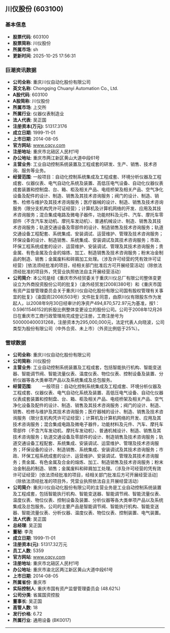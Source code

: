 ## 川仪股份 (603100)

### 基本信息

- **股票代码**: 603100
- **股票简称**: 川仪股份
- **所属市场**: sh
- **更新时间**: 2025-10-25 17:56:31

### 巨潮资讯数据

- **公司全称**: 重庆川仪自动化股份有限公司
- **英文名称**: Chongqing Chuanyi Automation Co., Ltd.
- **A股代码**: 603100
- **A股简称**: 川仪股份
- **所属市场**: 上交所
- **所属行业**: 仪器仪表制造业
- **法人代表**: 吴正国
- **注册资本(万元)**: 51317.3176
- **成立日期**: 1999-11-01
- **上市日期**: 2014-08-05
- **官方网站**: www.cqcy.com
- **注册地址**: 重庆市北碚区人民村1号
- **办公地址**: 重庆市两江新区黄山大道中段61号
- **主营业务**: 工业自动控制系统装置及工程成套的研发、生产、销售、技术咨询、服务等业务。
- **经营范围**: 一般项目：自动化控制系统集成及工程成套、环境分析仪器及工程成套、仪器仪表、电气自动化系统及装置、高低压电气设备、自动化仪器仪表成套装置和控制盘、台、箱、柜及相关产品、电缆桥架及相关产品、空气净化设备及配件的设计、制造、销售及其技术咨询服务；阀门的设计、制造、销售、检修与维护及其技术咨询服务；医疗器械的设计、制造、销售及技术咨询服务（限分支机构凭许可证经营）；计算机及计算机网络的开发、应用及其技术咨询服务；混合集成电路及微电子器件，功能材料及元件、汽车、摩托车零部件（不含汽车发动机、摩托车发动机）、普通机械设计、制造、销售及其技术咨询服务；轨道交通设备及零部件的设计、制造销售及技术咨询服务；轨道交通设备工程配套、系统集成、安装调试、运营维护、管理及技术咨询服务；环保设备的设计、制造销售、系统集成、安装调试及其技术咨询服务；市政、环保工程系统成套的设计、运营维护、安装调试、管理及其技术咨询服务；贵金属、有色金属及合金的熔炼、加工、制造销售及技术咨询服务；粉末冶金制品的制造、销售；金属废料和碎屑加工处理。（涉及许可经营的凭有效许可证经营）[依法须经批准的项目，经相关部门批准后方可开展经营活动]（除依法须经批准的项目外，凭营业执照依法自主开展经营活动）
- **公司简介**: 本公司是经《重庆市外经贸委关于重庆川仪总厂有限公司整体变更设立为外商投资股份公司的批复》（渝外经贸发[2008]380号）和《重庆市国有资产监督管理委员会关于重庆川仪自动化股份有限公司国有股权管理有关事宜的批复》（渝国资[2008]503号）文件批复同意，由原川仪有限股东作为发起人，以2008年9月30日经审计的净资产494,870,572.97元为基准，按1：0.59611546152的折股比例整体变更设立的股份公司。公司于2008年12月26日在重庆市工商行政管理局完成登记注册，工商注册号为500000400031268，注册资本为295,000,000元，法定代表人向晓波，公司类型为股份有限公司（中外合资、未上市）（外资比例低于25%）。

### 雪球数据

- **公司全称**: 重庆川仪自动化股份有限公司
- **公司简称**: 川仪股份
- **主营业务**: 工业自动控制系统装置及工程成套，包括智能执行机构、智能变送器、智能调节阀、智能流量仪表、温度仪表、物位仪表、控制设备及装置、分析仪器等各大类单项产品以及系统集成及总包服务。
- **经营范围**: 　　一般项目：自动化控制系统集成及工程成套、环境分析仪器及工程成套、仪器仪表、电气自动化系统及装置、高低压电气设备、自动化仪器仪表成套装置和控制盘、台、箱、柜及相关产品、电缆桥架及相关产品、空气净化设备及配件的设计、制造、销售及其技术咨询服务；阀门的设计、制造、销售、检修与维护及其技术咨询服务；医疗器械的设计、制造、销售及技术咨询服务（限分支机构凭许可证经营）；计算机及计算机网络的开发、应用及其技术咨询服务；混合集成电路及微电子器件，功能材料及元件、汽车、摩托车零部件（不含汽车发动机、摩托车发动机）、普通机械设计、制造、销售及其技术咨询服务；轨道交通设备及零部件的设计、制造销售及技术咨询服务；轨道交通设备工程配套、系统集成、安装调试、运营维护、管理及技术咨询服务；环保设备的设计、制造销售、系统集成、安装调试及其技术咨询服务；市政、环保工程系统成套的设计、运营维护、安装调试、管理及其技术咨询服务；贵金属、有色金属及合金的熔炼、加工、制造销售及技术咨询服务；粉末冶金制品的制造、销售；金属废料和碎屑加工处理。（涉及许可经营的凭有效许可证经营）[依法须经批准的项目，经相关部门批准后方可开展经营活动]（除依法须经批准的项目外，凭营业执照依法自主开展经营活动）
- **公司简介**: 重庆川仪自动化股份有限公司的主营业务是工业自动控制系统装置及工程成套，包括智能执行机构、智能变送器、智能调节阀、智能流量仪表、温度仪表、物位仪表、控制设备及装置、分析仪器等各大类单项产品以及系统集成及总包服务。公司的主要产品是智能调节阀、智能执行机构、智能变送器、智能流量仪表、分析仪器、温度仪表、物位仪表、控制装置、电气装置。
- **法人代表**: 吴正国
- **总经理**: 吴正国
- **董秘**: 李尧
- **成立日期**: 1999-11-01
- **注册资本(元)**: 51317.32万元
- **员工人数**: 5359
- **官方网站**: www.cqcy.com
- **注册地址**: 重庆市北碚区人民村1号
- **办公地址**: 重庆市渝北区两江新区黄山大道中段61号
- **上市日期**: 2014-08-05
- **所属省份**: 重庆市
- **实际控制人**: 重庆市国有资产监督管理委员会 (48.62%)
- **公司分类**: 省属国资控股
- **董事长**: 吴正国
- **高管人数**: 18
- **发行价格**: 6.72
- **所属行业**: 通用设备 (BK0017)

---